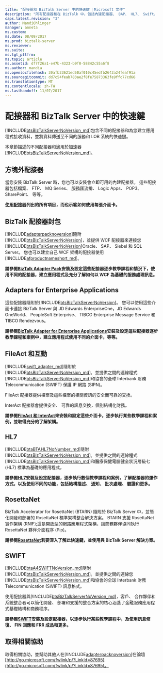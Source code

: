 ```yaml
---
title: "配接器和 BizTalk Server 中的快速鍵 |Microsoft 文件"
description: "所有配接器和在 BizTalk 中，包括內建配接器、 BAP、 HL7、 Swift、 RosettaNet、 FileAct，以及互動的加速器概觀"
caps.latest.revision: "3"
author: MandiOhlinger
manager: anneta
ms.custom: 
ms.date: 08/09/2017
ms.prod: biztalk-server
ms.reviewer: 
ms.suite: 
ms.tgt_pltfrm: 
ms.topic: article
ms.assetid: df7f26a1-e47b-4323-b9f0-58842c55a6f8
ms.author: mandia
ms.openlocfilehash: 30afb33621ed50af010c45edfb2643a24feaf91a
ms.sourcegitcommit: dd7c54feab783ae2f8fe75873363fe9ffc77cd66
ms.translationtype: MT
ms.contentlocale: zh-TW
ms.lasthandoff: 11/07/2017
---
```

# <a name="adapters-and-accelerators-in-biztalk-server"></a>配接器和 BizTalk Server 中的快速鍵
 [!INCLUDE[btsBizTalkServerNoVersion_md](../includes/btsbiztalkservernoversion-md.md)]包含不同的配接器和為您建立應用程式接收資料，並將資料傳送至不同的服務和 LOB 系統的快速鍵。 
 
本章節描述的不同配接器和適用於加速器[!INCLUDE[btsBizTalkServerNoVersion_md](../includes/btsbiztalkservernoversion-md.md)]。 

## <a name="out-of-the-box-adapters"></a>方塊外配接器
當您安裝 BizTalk Server 時，您也可以安裝會立即可用的內建配接器。 這些配接器包括檔案、 FTP、 MQ Series、 服務匯流排、 Logic Apps、 POP3、 SharePoint、 等等。

**[使用配接器](../core/using-adapters.md)列出的所有項目，而也示範如何使用每張介面卡。**
 
## <a name="biztalk-adapter-pack"></a>BizTalk 配接器封包
[!INCLUDE[adapterpacknoversion](../includes/adapterpacknoversion-md.md)]隨附[!INCLUDE[btsBizTalkServerNoVersion](../includes/btsbiztalkservernoversion-md.md)]，並提供 WCF 配接器來連接您[!INCLUDE[btsBizTalkServerNoVersion](../includes/btsbiztalkservernoversion-md.md)]Oracle、 SAP、 Siebel 和 SQL Server。 您也可以建立自己 WCF 架構的配接器使用[!INCLUDE[afproductnameshort_md](../includes/afproductnameshort-md.md)]。 

**請參閱[BizTalk Adapter Pack](../adapters-and-accelerators/biztalk-adapter-pack.md)安裝及設定這些配接器逐步教學課程和情況下，使用不同的配接器，建立應用程式及充分了解如何以 WCF 為基礎的服務處理訊息。**

## <a name="adapters-for-enterprise-applications"></a>Adapters for Enterprise Applications
這些配接器隨附於[!INCLUDE[btsBizTalkServerNoVersion](../includes/btsbiztalkservernoversion-md.md)]。 您可以使用這些介面卡連接 BizTalk Server 與 JD Edwards EnterpriseOne，JD Edwards OneWorld、 PeopleSoft Enterprise、 TIBCO Enterprise Message Service 和 TIBCO Rendezvous。

**請參閱[BizTalk Adapter for Enterprise Applications](biztalk-adapters-for-enterprise-applications.md)安裝及設定這些配接器逐步教學課程和案例中，建立應用程式使用不同的介面卡，等等。** 


## <a name="fileact-and-interact"></a>FileAct 和互動
[!INCLUDE[swift_adapter_md](../includes/swift-adapter-md.md)]隨附於[!INCLUDE[btsBizTalkServerNoVersion_md](../includes/btsbiztalkservernoversion-md.md)]，並提供之間的連線程式[!INCLUDE[btsBizTalkServerNoVersion_md](../includes/btsbiztalkservernoversion-md.md)]和協會的全球 Interbank 財務 Telecommunication (SWIFT) 保護 IP 網路 (SIPN)。 

FileAct 配接器提供檔案及這些檔案的相關資訊的安全而可靠的交換。 

InterAct 配接器會提供安全、 可靠的訊息交換，個別結構化財務。 

**請參閱[FileAct 和 InterAct](../adapters-and-accelerators/fileact-interact/microsoft-biztalk-server-fileact-and-interact-adapters-documentation.md)來安裝和設定這些介面卡，逐步執行某些教學課程和案例，並取得充分的了解架構。** 

## <a name="hl7"></a>HL7

[!INCLUDE[btaBTAHL7NoNumber_md](../includes/btabtahl7nonumber-md.md)]隨附[!INCLUDE[btsBizTalkServerNoVersion_md](../includes/btsbiztalkservernoversion-md.md)]，並提供之間的連線程式[!INCLUDE[btsBizTalkServerNoVersion_md](../includes/btsbiztalkservernoversion-md.md)]和醫療保健電腦健全狀況層級七 (HL7) 標準為基礎的應用程式。

**請參閱[HL7](../adapters-and-accelerators/accelerator-hl7/microsoft-biztalk-accelerator-for-hl7-documentation.md)安裝及設定配接器，逐步執行數個教學課程和案例，了解配接器的運作方式，以及使用不同的功能，包括結構描述、 通知、 批次處理、 驗證和更多。**

## <a name="rosettanet"></a>RosettaNet
BizTalk Accelerator for RosettaNet (BTARN) 隨附於 BizTalk Server 中，並簡化開發和部署的 RosettaNet 標準架構整合解決方案。 BTARN 支援 RosettaNet 實作架構 (RNIF);這是開放型的網路應用程式架構，讓商務夥伴協同執行 RosettaNet 夥伴介面程序 (Pip)。 

**請參閱[RosettaNet](../adapters-and-accelerators/accelerator-rosettanet/microsoft-biztalk-accelerator-for-rosettanet-documentation.md)若要深入了解此快速鍵，並使用與 BizTalk Server 解決方案。** 

## <a name="swift"></a>SWIFT
[!INCLUDE[btaA4SWIFTNoVersion_md](../includes/btaa4swiftnoversion-md.md)]隨附[!INCLUDE[btsBizTalkServerNoVersion_md](../includes/btsbiztalkservernoversion-md.md)]，並提供之間的連線您[!INCLUDE[btsBizTalkServerNoVersion_md](../includes/btsbiztalkservernoversion-md.md)]和協會的全球 Interbank 財務 Telecommunication (SWIFT) 訊息格式。

使用配接器與[!INCLUDE[btsBizTalkServerNoVersion_md](../includes/btsbiztalkservernoversion-md.md)]，客戶、 合作夥伴和系統整合者可以簡化開發、 部署和支援的整合方案的核心涵蓋了金融服務應用程式基礎結構和商務程序。

**請參閱[SWIFT](../adapters-and-accelerators/accelerator-swift/microsoft-biztalk-accelerator-for-swift-documentation.md)安裝及設定配接器，以逐步執行某些教學課程中，及使用訊息修復、 FIN 回應和 FRR 成品和更多。**

## <a name="get-some-help"></a>取得相關協助 
取得相關協助，並幫助其他人在[!INCLUDE[adapterpacknoversion](../includes/adapterpacknoversion-md.md)]在論壇[http://go.microsoft.com/fwlink/p/?LinkId=87695](http://go.microsoft.com/fwlink/p/?LinkId=87695)。